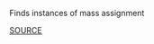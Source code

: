 Finds instances of mass assignment


[SOURCE](http://brakemanscanner.org/docs/warning_types/mass_assignment/)